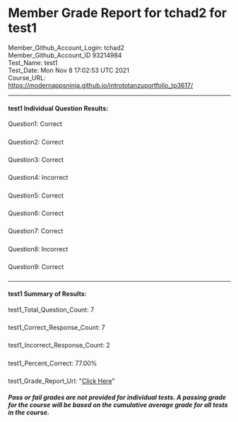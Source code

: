 # Member Grade Report for tchad2 for test1  
   
Member_Github_Account_Login: tchad2  
Member_Github_Account_ID 93214984  
Test_Name: test1  
Test_Date: Mon Nov  8 17:02:53 UTC 2021  
Course_URL: https://modernappsninja.github.io/intrototanzuportfolio_tp3617/  
   
---  
#### test1 Individual Question Results:  
Question1: Correct  
#####  
Question2: Correct  
#####  
Question3: Correct  
#####  
Question4: Incorrect  
#####  
Question5: Correct  
#####  
Question6: Correct  
#####  
Question7: Correct  
#####  
Question8: Incorrect  
#####  
Question9: Correct  
#####  
---  
#### test1 Summary of Results:  
test1_Total_Question_Count: 7  
#####  
test1_Correct_Response_Count: 7  
#####  
test1_Incorrect_Response_Count: 2  
#####  
test1_Percent_Correct: 77.00%  
#####  
test1_Grade_Report_Url: "[Click Here](https://github.com/modernappsninjas/tchad2/blob/main/static/userdata/courses/intrototanzuportfolio_tp3617/grade_report.pr45.test1.md)"
##### Pass or fail grades are not provided for individual tests. A passing grade for the course will be based on the cumulative average grade for all tests in the course.  
